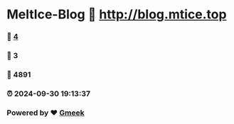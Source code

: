 # MeltIce-Blog :link: http://blog.mtice.top 
### :page_facing_up: [4](http://blog.mtice.top/tag.html) 
### :speech_balloon: 3 
### :hibiscus: 4891 
### :alarm_clock: 2024-09-30 19:13:37 
### Powered by :heart: [Gmeek](https://github.com/Meekdai/Gmeek)
